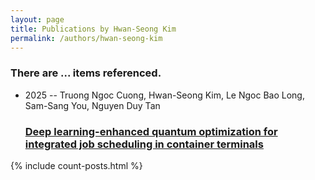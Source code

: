 ```yaml
---
layout: page
title: Publications by Hwan-Seong Kim
permalink: /authors/hwan-seong-kim
---
```


<h3 id="number-posts">There are ... items referenced.</h3>
<ul class="post-list">
<li><span class='post-meta'>2025 -- Truong Ngoc Cuong, Hwan-Seong Kim, Le Ngoc Bao Long, Sam-Sang You, Nguyen Duy Tan</span><h3><a class='post-link' href="{{ site.baseurl }}/deep-learning-enhanced-quantum-optimization-for-integrated-job-scheduling-in-container-terminals">Deep learning-enhanced quantum optimization for integrated job scheduling in container terminals</a></h3></li>

</ul>
{% include count-posts.html %}
